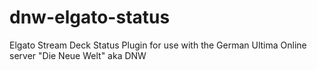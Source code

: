 # dnw-elgato-status
Elgato Stream Deck Status Plugin for use with the German Ultima Online server "Die Neue Welt" aka DNW
